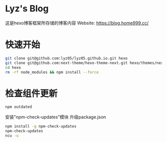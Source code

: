 # Lyz's Blog
这是hexo博客框架所存储的博客内容
Website: https://blog.home999.cc/

# 快速开始
```bash
git clone git@github.com:lyz05/lyz05.github.io.git hexo
git clone git@github.com:next-theme/hexo-theme-next.git hexo/themes/next
cd hexo
rm -rf node_modules && npm install --force
```

# 检查组件更新
```bash
npm outdated
```
安装"npm-check-updates"模块
升级package.json
```bash
npm install -g npm-check-updates
npm-check-updates
ncu -u
```
